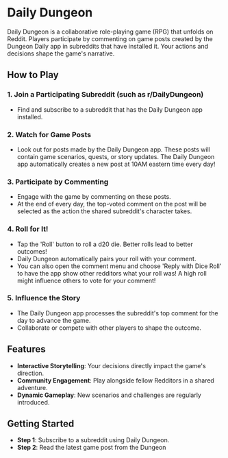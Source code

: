 # Daily Dungeon

Daily Dungeon is a collaborative role-playing game (RPG) that unfolds on Reddit. Players participate by commenting on game posts created by the Dungeon Daily app in subreddits that have installed it. Your actions and decisions shape the game's narrative.

## How to Play

### 1. Join a Participating Subreddit (such as r/DailyDungeon)

- Find and subscribe to a subreddit that has the Daily Dungeon app installed.

### 2. Watch for Game Posts

- Look out for posts made by the Daily Dungeon app. These posts will contain game scenarios, quests, or story updates. The Daily Dungeon app automatically creates a new post at 10AM eastern time every day!

### 3. Participate by Commenting

- Engage with the game by commenting on these posts.
- At the end of every day, the top-voted comment on the post will be selected as the action the shared subreddit's character takes.

### 4. Roll for It!

- Tap the 'Roll' button to roll a d20 die. Better rolls lead to better outcomes!
- Daily Dungeon automatically pairs your roll with your comment.
- You can also open the comment menu and choose 'Reply with Dice Roll' to have the app show other redditors what your roll was! A high roll might influence others to vote for your comment!

### 5. Influence the Story

- The Daily Dungeon app processes the subreddit's top comment for the day to advance the game.
- Collaborate or compete with other players to shape the outcome.

## Features

- **Interactive Storytelling**: Your decisions directly impact the game's direction.
- **Community Engagement**: Play alongside fellow Redditors in a shared adventure.
- **Dynamic Gameplay**: New scenarios and challenges are regularly introduced.

## Getting Started

- **Step 1**: Subscribe to a subreddit using Daily Dungeon.
- **Step 2**: Read the latest game post from the Dungeon
